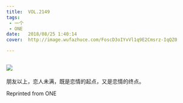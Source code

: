 ```yaml
---
title:	VOL.2149
tags:
 - 一个
 - ONE
date:	2018/08/25 1:40:14
cover:	http://image.wufazhuce.com/FoscD3oIYvVl1q9E2Cmsrz-IqQZ0

---
```

![](http://image.wufazhuce.com/FoscD3oIYvVl1q9E2Cmsrz-IqQZ0)
---

朋友以上，恋人未满，既是恋情的起点，又是恋情的终点。
 
Reprinted from ONE
